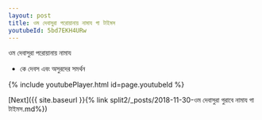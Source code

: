 ```yaml
---
layout: post
title: ওম দেবাসুরা পরোয়ানায় নামায গা টাইমস
youtubeId: 5bd7EKH4URw
---
```

 
 
 ওম দেবাসুরা পরোয়ানায় নামায  
 
 -  কে দেবস এবং অসুরদের সমর্থন 
 
  
 
  
 
 
 
 
 
 


{% include youtubePlayer.html id=page.youtubeId %}
 
[Next]({{ site.baseurl }}{% link  split2/_posts/2018-11-30-ওম দেবাসুরা গুরাবে নামায গা টাইমস.md%})
 
